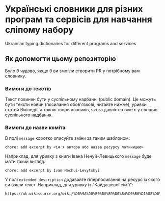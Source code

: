 # Українські словники для різних програм та сервісів для навчання сліпому набору
Ukrainian typing dictionaries for different programs and services

## Як допомогти цьому репозиторію
Було б чудово, якщо б ви змогли створити PR у потрібному вам словнику.

### Вимоги до текстів
Текст повинен бути у суспільному надбанні (public domain).
Це можуть бути тексти новин (посилання обов'язкові, читайте нижче), уривки статей Вікіпедії, а також твори класиків, які за давністю вже є у площині суспільного надбання.

### Вимоги до назви коміта
В полі `message` коротко описуйте зміни за таким шаблоном:
```
chore: add excerpt by <ім'я автора або назва ресурсу латиницею>
```
Наприклад, для уривку з книги Івана Нечуй-Левицького `message` буде мати такий вигляд:
```
chore: add excerpt by Ivan Nechui-Levytskyi
```

У полі `extended description` додавайте гіперпосилання на ресурс із якого ви взяли текст. Наприклад, для уривку із "Кайдашевої сім'ї":
```
https://uk.wikisource.org/wiki/%D0%9A%D0%B0%D0%B9%D0%B4%D0%B0%D1%88%D0%B5%D0%B2%D0%B0_%D1%81%D1%96%D0%BC%27%D1%8F/II
```         
